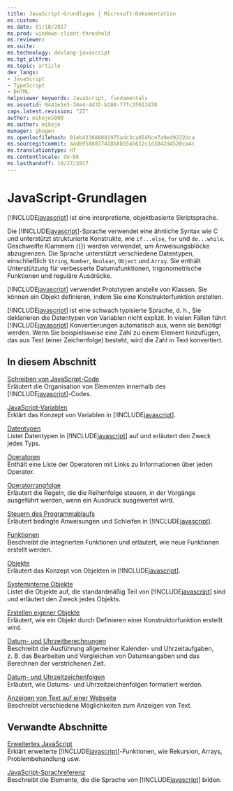 ```yaml
---
title: JavaScript-Grundlagen | Microsoft-Dokumentation
ms.custom: 
ms.date: 01/18/2017
ms.prod: windows-client-threshold
ms.reviewer: 
ms.suite: 
ms.technology: devlang-javascript
ms.tgt_pltfrm: 
ms.topic: article
dev_langs:
- JavaScript
- TypeScript
- DHTML
helpviewer_keywords: JavaScript, fundamentals
ms.assetid: 0441e1e5-34e4-4d32-b188-f7fc35613478
caps.latest.revision: "27"
author: mikejo5000
ms.author: mikejo
manager: ghogen
ms.openlocfilehash: 01eb433680881975adc3ca05d6ce7a9ed9222bca
ms.sourcegitcommit: aadb9588877418b8b55a5612c1d3842d4520ca4c
ms.translationtype: HT
ms.contentlocale: de-DE
ms.lasthandoff: 10/27/2017
---
```

# <a name="javascript-fundamentals"></a>JavaScript-Grundlagen
[!INCLUDE[javascript](../javascript/includes/javascript-md.md)] ist eine interpretierte, objektbasierte Skriptsprache.  
  
 Die [!INCLUDE[javascript](../javascript/includes/javascript-md.md)]-Sprache verwendet eine ähnliche Syntax wie C und unterstützt strukturierte Konstrukte, wie `if...else`, `for` und `do...while`. Geschweifte Klammern ({}) werden verwendet, um Anweisungsblöcke abzugrenzen. Die Sprache unterstützt verschiedene Datentypen, einschließlich `String`, `Number`, `Boolean`, `Object` und `Array`. Sie enthält Unterstützung für verbesserte Datumsfunktionen, trigonometrische Funktionen und reguläre Ausdrücke.  
  
 [!INCLUDE[javascript](../javascript/includes/javascript-md.md)] verwendet Prototypen anstelle von Klassen. Sie können ein Objekt definieren, indem Sie eine Konstruktorfunktion erstellen.  
  
 [!INCLUDE[javascript](../javascript/includes/javascript-md.md)] ist eine schwach typisierte Sprache, d. h., Sie deklarieren die Datentypen von Variablen nicht explizit. In vielen Fällen führt [!INCLUDE[javascript](../javascript/includes/javascript-md.md)] Konvertierungen automatisch aus, wenn sie benötigt werden. Wenn Sie beispielsweise eine Zahl zu einem Element hinzufügen, das aus Text (einer Zeichenfolge) besteht, wird die Zahl in Text konvertiert.  
  
## <a name="in-this-section"></a>In diesem Abschnitt  
 [Schreiben von JavaScript-Code](../javascript/writing-javascript-code.md)  
 Erläutert die Organisation von Elementen innerhalb des [!INCLUDE[javascript](../javascript/includes/javascript-md.md)]-Codes.  
  
 [JavaScript-Variablen](../javascript/variables-javascript.md)  
 Erklärt das Konzept von Variablen in [!INCLUDE[javascript](../javascript/includes/javascript-md.md)].  
  
 [Datentypen](../javascript/data-types-javascript.md)  
 Listet Datentypen in [!INCLUDE[javascript](../javascript/includes/javascript-md.md)] auf und erläutert den Zweck jedes Typs.  
  
 [Operatoren](../javascript/operators-javascript.md)  
 Enthält eine Liste der Operatoren mit Links zu Informationen über jeden Operator.  
  
 [Operatorrangfolge](../javascript/operator-subtractprecedence-javascript.md)  
 Erläutert die Regeln, die die Reihenfolge steuern, in der Vorgänge ausgeführt werden, wenn ein Ausdruck ausgewertet wird.  
  
 [Steuern des Programmablaufs](../javascript/controlling-program-flow-javascript.md)  
 Erläutert bedingte Anweisungen und Schleifen in [!INCLUDE[javascript](../javascript/includes/javascript-md.md)].  
  
 [Funktionen](../javascript/functions-javascript.md)  
 Beschreibt die integrierten Funktionen und erläutert, wie neue Funktionen erstellt werden.  
  
 [Objekte](../javascript/objects-and-arrays-javascript.md)  
 Erläutert das Konzept von Objekten in [!INCLUDE[javascript](../javascript/includes/javascript-md.md)].  
  
 [Systeminterne Objekte](../javascript/intrinsic-objects-javascript.md)  
 Listet die Objekte auf, die standardmäßig Teil von [!INCLUDE[javascript](../javascript/includes/javascript-md.md)] sind und erläutert den Zweck jedes Objekts.  
  
 [Erstellen eigener Objekte](../javascript/creating-objects-javascript.md)  
 Erläutert, wie ein Objekt durch Definieren einer Konstruktorfunktion erstellt wird.  
  
 [Datum- und Uhrzeitberechnungen](../javascript/calculating-dates-and-times-javascript.md)  
 Beschreibt die Ausführung allgemeiner Kalender- und Uhrzeitaufgaben, z. B. das Bearbeiten und Vergleichen von Datumsangaben und das Berechnen der verstrichenen Zeit.  
  
 [Datum- und Uhrzeitzeichenfolgen](../javascript/date-and-time-strings-javascript.md)  
 Erläutert, wie Datums- und Uhrzeitzeichenfolgen formatiert werden.  
  
 [Anzeigen von Text auf einer Webseite](../javascript/displaying-text-in-a-webpage-javascript.md)  
 Beschreibt verschiedene Möglichkeiten zum Anzeigen von Text.  
  
## <a name="related-sections"></a>Verwandte Abschnitte  
 [Erweitertes JavaScript](../javascript/advanced/advanced-javascript.md)  
 Erklärt erweiterte [!INCLUDE[javascript](../javascript/includes/javascript-md.md)]-Funktionen, wie Rekursion, Arrays, Problembehandlung usw.  
  
 [JavaScript-Sprachreferenz](../javascript/reference/javascript-reference.md)  
 Beschreibt die Elemente, die die Sprache von [!INCLUDE[javascript](../javascript/includes/javascript-md.md)] bilden.